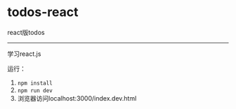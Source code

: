 # todos-react
react版todos

---

学习react.js

运行：

1. `npm install`
2. `npm run dev`
3. 浏览器访问localhost:3000/index.dev.html
